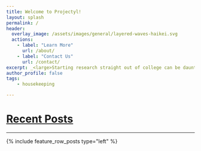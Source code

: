 ```yaml
---
title: Welcome to Projectyl!
layout: splash
permalink: /
header:
  overlay_image: /assets/images/general/layered-waves-haikei.svg
  actions:
    - label: "Learn More"
      url: /about/
    - label: "Contact Us"
      url: /contact/
excerpt: _<large>Starting research straight out of college can be daunting - we are here to make it easier.</large>_
author_profile: false
tags:
    - housekeeping

---
```


# [Recent Posts](/all/)
<hr class="thick-line">

{% include feature_row_posts type="left" %}
